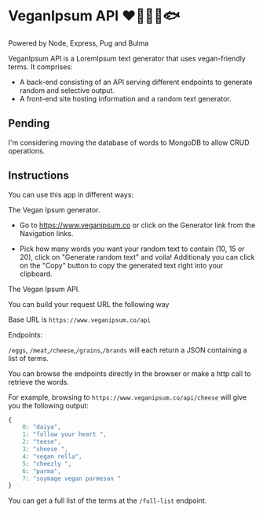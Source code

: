# VeganIpsum API ❤️🐄🐓🐑🐟

Powered by Node, Express, Pug and Bulma

VeganIpsum API is a LoremIpsum text generator that uses vegan-friendly terms. It comprises:
 - A back-end consisting of an API serving different endpoints to generate random and selective output.
 - A front-end site hosting information and a random text generator.

## Pending

  I'm considering moving the database of words to MongoDB to allow CRUD operations.

## Instructions

You can use this app in different ways:

The Vegan Ipsum generator.

- Go to https://www.veganipsum.co or click on the Generator link from the Navigation links.

- Pick how many words you want your random text to contain (10, 15 or 20), click on "Generate random text" and voila!
Additionaly you can click on the "Copy" button to copy the generated text right into your clipboard.

The Vegan Ipsum API.

You can build your request URL the following way

Base URL is `https://www.veganipsum.co/api`

Endpoints:

`/eggs`, `/meat`,`/cheese`,`/grains`,`/brands` will each return a JSON containing a list of terms.

You can browse the endpoints directly in the browser or make a http call to retrieve the words.

For example, browsing to `https://www.veganipsum.co/api/cheese` will give you the following output:

```javascript
{
    0: "daiya",
    1: "follow your heart ",
    2: "teese",
    3: "sheese ",
    4: "vegan rella",
    5: "cheezly ",
    6: "parma",
    7: "soymage vegan parmesan "
}
```

You can get a full list of the terms at the `/full-list` endpoint.
